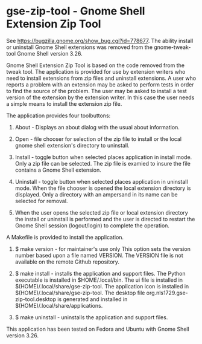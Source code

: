 # gse-zip-tool - Gnome Shell Extension Zip Tool

See https://bugzilla.gnome.org/show_bug.cgi?id=778677. The ability install
or uninstall Gnome Shell extensions was removed from the gnome-tweak-tool
Gnome Shell version 3.26.

Gnome Shell Extension Zip Tool is based on the code removed from the tweak
tool. The application is provided for use by extension writers who need to
install extensions from zip files and uninstall extensions.  A user who
reports a problem with an extension may be asked to perform tests in order
to find the source of the problem.  The user may be asked to install a test
version of the extension by the extension writer.  In this case the user
needs a simple means to install the extension zip file.

The application provides four toolbuttons:

1. About - Displays an about dialog with the usual about information.

2. Open - file chooser for selection of the zip file to install or the
   local gnome shell extension's directory to uninstall.

3. Install - toggle button when selected places application in install mode.
   Only a zip file can be selected.  The zip file is examied to insure the
   file contains a Gnome Shell extension.

4. Uninstall - toggle button when selected places application in uninstall
   mode.  When the file chooser is opened the local extension directory
   is displayed. Only a directory with an ampersand in its name can be
   selected for removal.

5. When the user opens the selected zip file or local extension directory
   the install or uninstall is performed and the user is directed to restart
   the Gnome Shell session (logout/login) to complete the operation.
  
A Makefile is provided to install the application.

1. $ make version - for maintainer's use only
   This option sets the version number based upon a file named VERSION.
   The VERSION file is not available on the remote Github repository.

2. $ make install - installs the application and support files.
   The Python executable is installed in $HOME/.local/bin.  The ui file
   is installed in $(HOME)/.local/share/gse-zip-tool.  The application
   icon is installed in $(HOME)/.local/share/gse-zip-tool.  The
   desktop file org.nls1729.gse-zip-tool.desktop is generated and
   installed in $(HOME)/.local/share/applications.

3. $ make uninstall - uninstalls the application and support files.

This application has been tested on Fedora and Ubuntu with Gnome Shell
version 3.26. 

